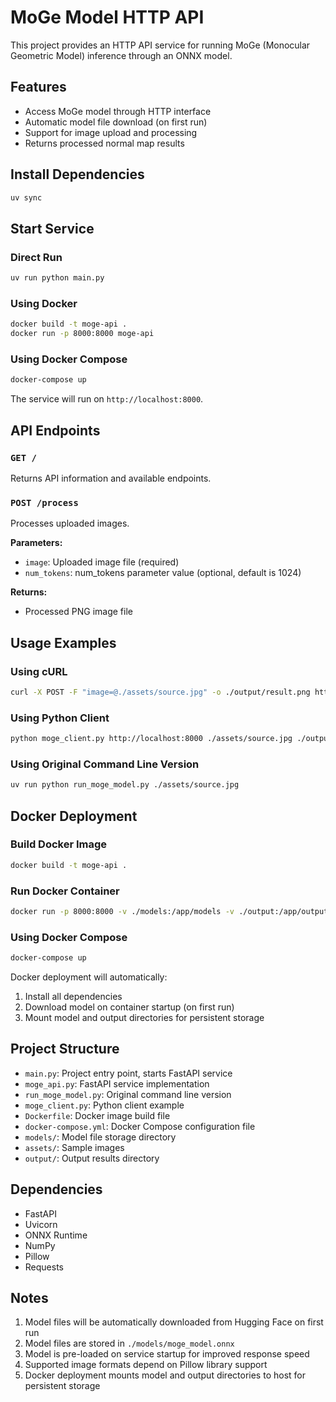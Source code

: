 # MoGe Model HTTP API

This project provides an HTTP API service for running MoGe (Monocular Geometric Model) inference through an ONNX model.

## Features

- Access MoGe model through HTTP interface
- Automatic model file download (on first run)
- Support for image upload and processing
- Returns processed normal map results

## Install Dependencies

```bash
uv sync
```

## Start Service

### Direct Run
```bash
uv run python main.py
```

### Using Docker
```bash
docker build -t moge-api .
docker run -p 8000:8000 moge-api
```

### Using Docker Compose
```bash
docker-compose up
```

The service will run on `http://localhost:8000`.

## API Endpoints

### `GET /`

Returns API information and available endpoints.

### `POST /process`

Processes uploaded images.

**Parameters:**
- `image`: Uploaded image file (required)
- `num_tokens`: num_tokens parameter value (optional, default is 1024)

**Returns:**
- Processed PNG image file

## Usage Examples

### Using cURL

```bash
curl -X POST -F "image=@./assets/source.jpg" -o ./output/result.png http://localhost:8000/process
```

### Using Python Client

```bash
python moge_client.py http://localhost:8000 ./assets/source.jpg ./output/result.png
```

### Using Original Command Line Version

```bash
uv run python run_moge_model.py ./assets/source.jpg
```

## Docker Deployment

### Build Docker Image
```bash
docker build -t moge-api .
```

### Run Docker Container
```bash
docker run -p 8000:8000 -v ./models:/app/models -v ./output:/app/output moge-api
```

### Using Docker Compose
```bash
docker-compose up
```

Docker deployment will automatically:
1. Install all dependencies
2. Download model on container startup (on first run)
3. Mount model and output directories for persistent storage

## Project Structure

- `main.py`: Project entry point, starts FastAPI service
- `moge_api.py`: FastAPI service implementation
- `run_moge_model.py`: Original command line version
- `moge_client.py`: Python client example
- `Dockerfile`: Docker image build file
- `docker-compose.yml`: Docker Compose configuration file
- `models/`: Model file storage directory
- `assets/`: Sample images
- `output/`: Output results directory

## Dependencies

- FastAPI
- Uvicorn
- ONNX Runtime
- NumPy
- Pillow
- Requests

## Notes

1. Model files will be automatically downloaded from Hugging Face on first run
2. Model files are stored in `./models/moge_model.onnx`
3. Model is pre-loaded on service startup for improved response speed
4. Supported image formats depend on Pillow library support
5. Docker deployment mounts model and output directories to host for persistent storage